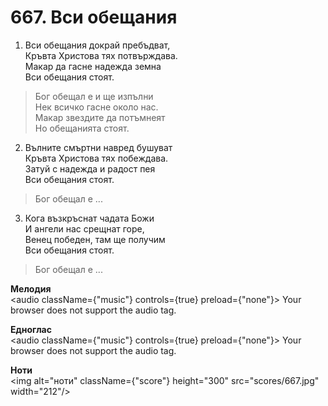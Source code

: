 # 667. Вси обещания

1. Вси обещания докрай пребъдват,  
Кръвта Христова тях потвърждава.  
Макар да гасне надежда земна  
Вси обещания стоят.  

> Бог обещал е и ще изпълни  
> Нек всичко гасне около нас.  
> Макар звездите да потъмнеят  
> Но обещанията стоят.  

2. Вълните смъртни навред бушуват  
Кръвта Христова тях побеждава.  
Затуй с надежда и радост пея  
Вси обещания стоят.  

> Бог обещал е ...  

3. Кога възкръснат чадата Божи  
И ангели нас срещнат горе,  
Венец победен, там ще получим  
Вси обещания стоят.  

> Бог обещал е ...

**Мелодия**  
<audio className={"music"} controls={true} preload={"none"}>
    <source src="mp3/667.mp3" type="audio/mpeg"/>
    Your browser does not support the audio tag.
</audio>

**Едноглас**  
<audio className={"music"} controls={true} preload={"none"}>
    <source src="transp/667.mp3" type="audio/mpeg"/>
    Your browser does not support the audio tag.
</audio>

**Ноти**  
<img alt="ноти" className={"score"} height="300" src="scores/667.jpg" width="212"/>
